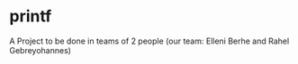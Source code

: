 # printf
A Project to be done in teams of 2 people (our team: Elleni Berhe and Rahel Gebreyohannes)
